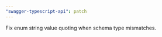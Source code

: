 ```yaml
---
"swagger-typescript-api": patch
---
```


Fix enum string value quoting when schema type mismatches.
